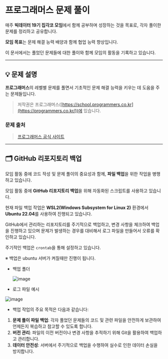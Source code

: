 # 프로그래머스 문제 풀이

매주 **빅데이터 19기 집각코 모임**에서 함께 공부하며 성장하는 것을 목표로, 각자 풀이한 문제를 정리하고 공유합니다.  

**모임 목표**는 문제 해결 능력 배양과 함께 협업 능력 향상입니다.

이 문서에서는 풀었던 문제들에 대한 풀이와 함께 모임의 활동을 기록하고 있습니다.

---

## 💡 문제 설명

**프로그래머스**의 레벨별 문제를 풀면서 기초적인 문제 해결 능력을 키우는 데 도움을 주는 문제들입니다.  

> 저작권은 프로그래머스([https://school.programmers.co.kr](https://programmers.co.kr/))에 있습니다.

### 문제 출처
> [프로그래머스 공식 사이트](https://school.programmers.co.kr)

---

## 🗂️ GitHub 리포지토리 백업

모임 활동 중에 코드 작성 및 문제 풀이의 중요성과 함께, **파일 백업**을 위한 작업을 병행하고 있습니다. 

모임 활동 중에 **GitHub 리포지토리 백업**을 위해 자동화된 스크립트를 사용하고 있습니다.

현재 파일 백업 작업은 **WSL2(Windows Subsystem for Linux 2)** 환경에서 **Ubuntu 22.04**를 사용하여 진행되고 있습니다.

GitHub에서 관리하는 리포지토리를 주기적으로 백업하고, 변경 사항을 체크하여 백업을 진행하고 있으며 문제가 발생하는 경우를 대비해서 로그 파일을 만들어서 오류를 확인하고 있습니다.

주기적인 백업은 `crontab`을 통해 설정하고 있습니다.

※ 백업은 ubuntu 서버가 켜질때만 진행이 됩니다.

 - 백업 폴더
   
   ![image](https://github.com/user-attachments/assets/a462d645-114c-4d0f-bb8c-34a8b7fc5a35)


 - 로그 파일 예시
   
 ![image](https://github.com/user-attachments/assets/41012aba-b01f-4f64-8b64-5faa42de33f2)



 - 백업 작업의 주요 목적은 다음과 같습니다:

1. **문제 풀이 파일 백업**: 각자 풀었던 문제들의 코드 및 관련 파일을 안전하게 보관하여 언제든지 복습하고 참고할 수 있도록 합니다.
2. **버전 관리**: 파일의 이전 버전이나 변경 사항을 추적하기 위해 Git을 활용하여 백업하고 관리합니다.
3. **데이터 안전성**: 서버에서 주기적으로 백업을 수행하여 실수로 인한 데이터 손실을 방지합니다.








